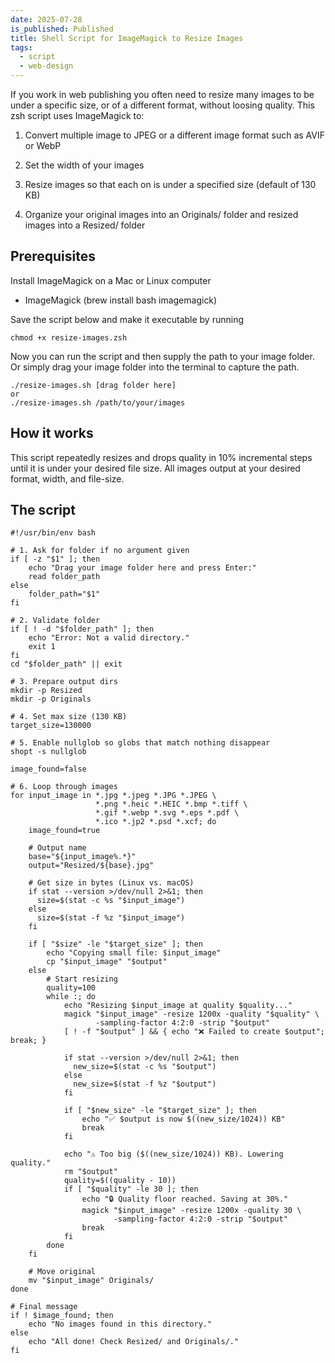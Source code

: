 ```yaml
---
date: 2025-07-28
is_published: Published
title: Shell Script for ImageMagick to Resize Images
tags:
  - script
  - web-design
---
```

If you work in web publishing you often need to resize many images to be under a specific size, or of a different format, without loosing quality. This zsh script uses ImageMagick to:

1.  Convert multiple image to JPEG or a different image format such as AVIF or WebP
    
2.  Set the width of your images
    
3.  Resize images so that each on is under a specified size (default of 130 KB)
    
4.  Organize your original images into an Originals/ folder and resized images into a Resized/ folder
    
## Prerequisites

Install ImageMagick on a Mac or Linux computer

*   ImageMagick (brew install bash imagemagick)
    

Save the script below and make it executable by running

```
chmod +x resize-images.zsh
```

Now you can run the script and then supply the path to your image folder. Or simply drag your image folder into the terminal to capture the path.

```
./resize-images.sh [drag folder here]
or
./resize-images.sh /path/to/your/images
```

## How it works

This script repeatedly resizes and drops quality in 10% incremental steps until it is under your desired file size. All images output at your desired format, width, and file-size.

## The script

```
#!/usr/bin/env bash

# 1. Ask for folder if no argument given
if [ -z "$1" ]; then
    echo "Drag your image folder here and press Enter:"
    read folder_path
else
    folder_path="$1"
fi

# 2. Validate folder
if [ ! -d "$folder_path" ]; then
    echo "Error: Not a valid directory."
    exit 1
fi
cd "$folder_path" || exit

# 3. Prepare output dirs
mkdir -p Resized
mkdir -p Originals

# 4. Set max size (130 KB)
target_size=130000

# 5. Enable nullglob so globs that match nothing disappear
shopt -s nullglob

image_found=false

# 6. Loop through images
for input_image in *.jpg *.jpeg *.JPG *.JPEG \
                   *.png *.heic *.HEIC *.bmp *.tiff \
                   *.gif *.webp *.svg *.eps *.pdf \
                   *.ico *.jp2 *.psd *.xcf; do
    image_found=true

    # Output name
    base="${input_image%.*}"
    output="Resized/${base}.jpg"

    # Get size in bytes (Linux vs. macOS)
    if stat --version >/dev/null 2>&1; then
      size=$(stat -c %s "$input_image")
    else
      size=$(stat -f %z "$input_image")
    fi

    if [ "$size" -le "$target_size" ]; then
        echo "Copying small file: $input_image"
        cp "$input_image" "$output"
    else
        # Start resizing
        quality=100
        while :; do
            echo "Resizing $input_image at quality $quality..."
            magick "$input_image" -resize 1200x -quality "$quality" \
                   -sampling-factor 4:2:0 -strip "$output"
            [ ! -f "$output" ] && { echo "❌ Failed to create $output"; break; }

            if stat --version >/dev/null 2>&1; then
              new_size=$(stat -c %s "$output")
            else
              new_size=$(stat -f %z "$output")
            fi

            if [ "$new_size" -le "$target_size" ]; then
                echo "✅ $output is now $((new_size/1024)) KB"
                break
            fi

            echo "⚠️ Too big ($((new_size/1024)) KB). Lowering quality."
            rm "$output"
            quality=$((quality - 10))
            if [ "$quality" -le 30 ]; then
                echo "🔒 Quality floor reached. Saving at 30%."
                magick "$input_image" -resize 1200x -quality 30 \
                       -sampling-factor 4:2:0 -strip "$output"
                break
            fi
        done
    fi

    # Move original
    mv "$input_image" Originals/
done

# Final message
if ! $image_found; then
    echo "No images found in this directory."
else
    echo "All done! Check Resized/ and Originals/."
fi
   
```